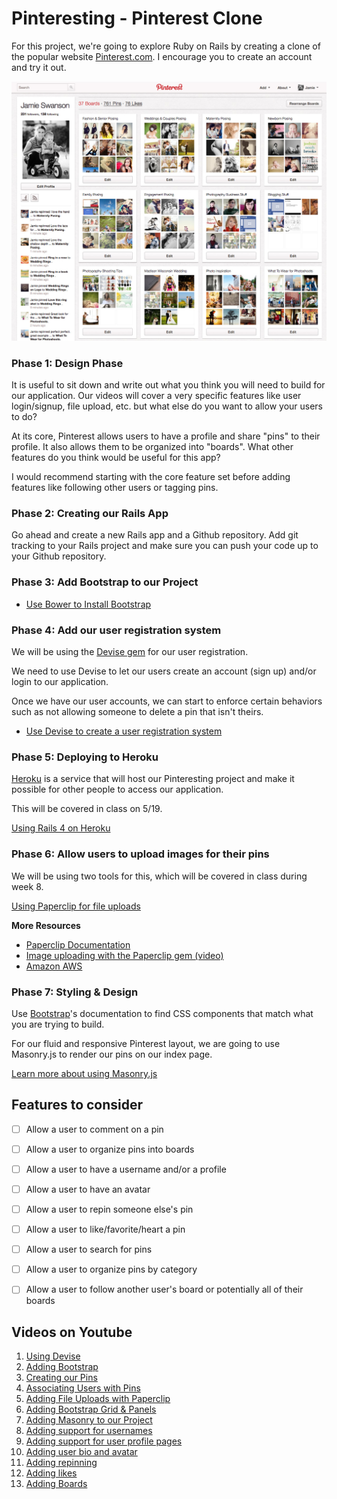 # Pinteresting - Pinterest Clone

For this project, we're going to explore Ruby on Rails by creating a clone of the popular website [Pinterest.com](http://pinterest.com). I encourage you to create an account and try it out.

![pinterest](./images/pinterest.jpg)

### Phase 1: Design Phase
It is useful to sit down and write out what you think you will need to build for our application. Our videos will cover a very specific features like user login/signup, file upload, etc. but what else do you want to allow your users to do?

At its core, Pinterest allows users to have a profile and share "pins" to their profile. It also allows them to be organized into "boards". What other features do you think would be useful for this app?

I would recommend starting with the core feature set before adding features like following other users or tagging pins.

### Phase 2: Creating our Rails App

Go ahead and create a new Rails app and a Github repository. Add git tracking to your Rails project and make sure you can push your code up to your Github repository.

### Phase 3: Add Bootstrap to our Project
* [Use Bower to Install Bootstrap](./bootstrap.md)

### Phase 4: Add our user registration system

We will be using the [Devise gem](https://github.com/plataformatec/devise) for our user registration.

We need to use Devise to let our users create an account (sign up) and/or login to our application.

Once we have our user accounts, we can start to enforce certain behaviors such as not allowing someone to delete a pin that isn't theirs.

* [Use Devise to create a user registration system](./devise.md)

### Phase 5: Deploying to Heroku
[Heroku](http://heroku.com) is a service that will host our Pinteresting project and make it possible for other people to access our application.

This will be covered in class on 5/19.

[Using Rails 4 on Heroku](./heroku.md)

### Phase 6: Allow users to upload images for their pins
We will be using two tools for this, which will be covered in class during week 8.

[Using Paperclip for file uploads](./paperclip.md)

**More Resources**
  * [Paperclip Documentation](https://github.com/thoughtbot/paperclip)
  * [Image uploading with the Paperclip gem (video)](https://www.youtube.com/watch?v=Z5W-Y3aROVE)
  * [Amazon AWS](http://aws.amazon.com)


### Phase 7: Styling & Design

Use [Bootstrap](http://getbootstrap.com/)'s documentation to find CSS components that match what you are trying to build.

For our fluid and responsive Pinterest layout, we are going to use Masonry.js to render our pins on our index page.

[Learn more about using Masonry.js](https://github.com/rcacademy/pinteresting/blob/master/masonry.md)

## Features to consider

- [ ] Allow a user to comment on a pin
- [ ] Allow a user to organize pins into boards
- [ ] Allow a user to have a username and/or a profile
- [ ] Allow a user to have an avatar
- [ ] Allow a user to repin someone else's pin
- [ ] Allow a user to like/favorite/heart a pin
- [ ] Allow a user to search for pins
- [ ] Allow a user to organize pins by category
- [ ] Allow a user to follow another user's board or potentially all of their boards


## Videos on Youtube
1. [Using Devise](https://www.youtube.com/watch?v=qV9JFO7k-Dk)
2. [Adding Bootstrap](https://www.youtube.com/watch?v=K17A1ky8HeA)
3. [Creating our Pins](https://www.youtube.com/watch?v=TBhltBex2ts)
4. [Associating Users with Pins](https://www.youtube.com/watch?v=e5h2zEnX-tw)
5. [Adding File Uploads with Paperclip](https://www.youtube.com/watch?v=WQAR4bPeNCs)
6. [Adding Bootstrap Grid & Panels](https://www.youtube.com/watch?v=nFRHK1GW2c8)
7. [Adding Masonry to our Project](https://www.youtube.com/watch?v=UZsKyIhmOas)
8. [Adding support for usernames](https://www.youtube.com/watch?v=T-ms5zf6kg8)
9. [Adding support for user profile pages](https://www.youtube.com/watch?v=cMWIEU0ZkfU)
10. [Adding user bio and avatar](https://www.youtube.com/watch?v=1Xq0FjmP3sQ)
11. [Adding repinning](https://www.youtube.com/watch?v=OMeYP9LTGyM)
12. [Adding likes](https://www.youtube.com/watch?v=lYahr5pPtm8)
13. [Adding Boards](https://www.youtube.com/watch?v=2XhIHTeKqZw)
